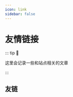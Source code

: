 ```yaml
---
icon: link
sidebar: false
---
```


# 友情链接

::: tip 🧩

这里会记录一些和站点相关的文章

:::

## 友链
<MyLink type="friend"/>

<script setup lang="ts">
import MyLink from "@MyLink";
</script>

